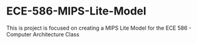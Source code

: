 # ECE-586-MIPS-Lite-Model
This is project is focused on creating a MIPS Lite Model for the ECE 586 - Computer Architecture Class
